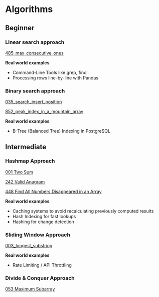 # Algorithms

## Beginner

### Linear search approach

[485_max_consecutive_ones](solution_485_max_consecutive_ones)

**Real world examples**
- Command-Line Tools like grep, find
- Processing rows line-by-line with Pandas

### Binary search approach

[035_search_insert_position](solution_035_search_insert_position)

[852_peak_index_in_a_mountain_array](solution_852_peak_index_in_a_mountain_array)

**Real world examples**
- B-Tree (Balanced Tree) Indexing in PostgreSQL

## Intermediate

### Hashmap Approach

[001 Two Sum](solution_001_two_sum)

[242 Valid Anagram](https://leetcode.com/problems/valid-anagram/description/)

[448 Find All Numbers Disappeared in an Array](https://leetcode.com/problems/find-all-numbers-disappeared-in-an-array/description/)

**Real world examples**
- Caching systems to avoid recalculating previously computed results
- Hash Indexing for fast lookups
- Hashing for change detection

### Sliding Window Approach

[003_longest_substring](solution_003_longest_substring)

**Real world examples**
- Rate Limiting / API Throttling

### Divide & Conquer Approach

[053 Maximum Subarray](solution_053_maximum_subarray)
